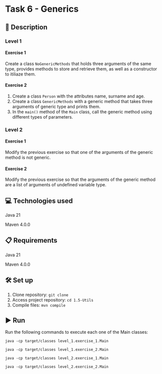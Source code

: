 # Task 6 - Generics

## 📄 Description

### Level 1

#### Exercise 1

Create a class ```NoGenericMethods``` that holds three arguments of the same type, provides methods to store and retrieve them, as well as a constructor to itiliaze them.

#### Exercise 2

1. Create a class ```Person``` with the attributes name, surname and age.
2. Create a class ```GenericMethods``` with a generic method that takes three arguments of generic type and prints them.
3. In the ```main()``` method of the ```Main``` class, call the generic method using different types of parameters.

### Level 2

#### Exercise 1

Modify the previous exercise so that one of the arguments of the generic method is not generic.

#### Exercise 2

Modify the previous exercise so that the arguments of the generic method are a list of arguments of undefined variable type.

## 💻 Technologies used

Java 21

Maven 4.0.0

## 📋 Requirements

Java 21

Maven 4.0.0

## 🛠️ Set up

1. Clone repository: ```git clone```
2. Access project repository: ```cd 1.5-Utils```
3. Compile files: ```mvn compile```

## ▶️ Run

Run the following commands to execute each one of the Main classes:

```java -cp target/classes level_1.exercise_1.Main```

```java -cp target/classes level_1.exercise_2.Main```

```java -cp target/classes level_2.exercise_1.Main```

```java -cp target/classes level_2.exercise_2.Main```
